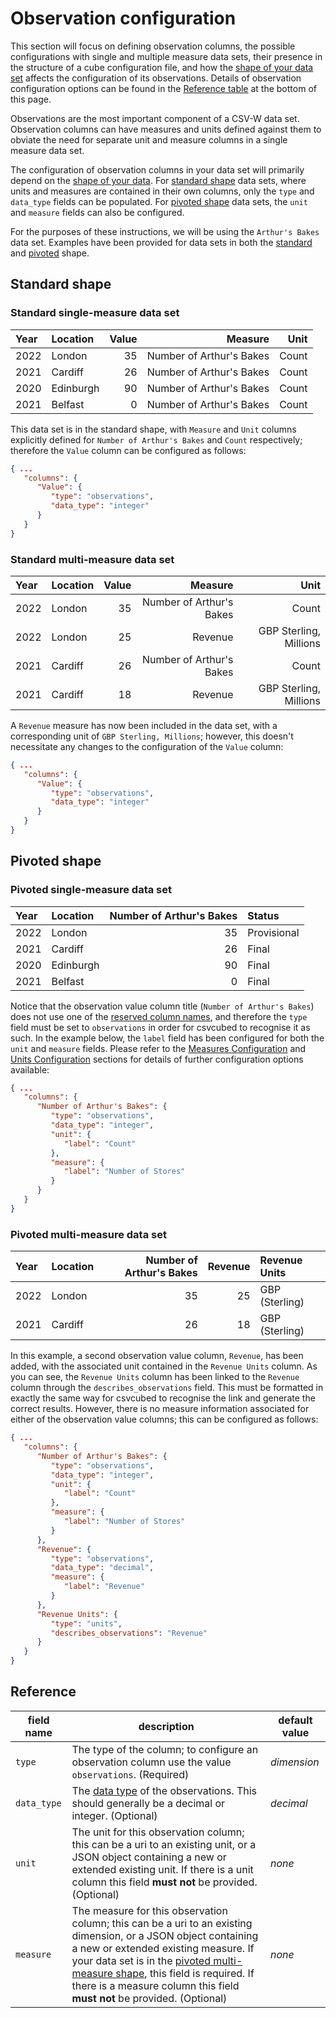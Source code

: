 # Observation configuration

This section will focus on defining observation columns, the possible configurations with single and multiple measure data sets, their presence in the structure of a cube configuration file, and how the [shape of your data set](../../shape-data/index.md) affects the configuration of its observations. Details of observation configuration options can be found in the [Reference table](#reference) at the bottom of this page.

Observations are the most important component of a CSV-W data set. Observation columns can have measures and units defined against them to obviate the need for separate unit and measure columns in a single measure data set.

The configuration of observation columns in your data set will primarily depend on the [shape of your data](../../shape-data/index.md). For [standard shape](../../shape-data/standard-shape.md) data sets, where units and measures are contained in their own columns, only the `type` and `data_type` fields can be populated. For [pivoted shape](../../shape-data/pivoted-shape.md) data sets, the `unit` and `measure` fields can also be configured.

For the purposes of these instructions, we will be using the `Arthur's Bakes` data set. Examples have been provided for data sets in both the [standard](../../shape-data/standard-shape.md) and [pivoted](../../shape-data/pivoted-shape.md) shape.

## Standard shape

### Standard single-measure data set

| Year | Location  | Value |                  Measure |  Unit |
|:-----|:----------|------:|-------------------------:|------:|
| 2022 | London    |    35 | Number of Arthur's Bakes | Count |
| 2021 | Cardiff   |    26 | Number of Arthur's Bakes | Count |
| 2020 | Edinburgh |    90 | Number of Arthur's Bakes | Count |
| 2021 | Belfast   |     0 | Number of Arthur's Bakes | Count |

This data set is in the standard shape, with `Measure` and `Unit` columns explicitly defined for `Number of Arthur's Bakes` and `Count` respectively; therefore the `Value` column can be configured as follows:

```json
{ ...
   "columns": {
      "Value": {
         "type": "observations",
         "data_type": "integer"
      }
   }
}
```

### Standard multi-measure data set

| Year | Location | Value |                  Measure |                   Unit |
|:-----|:---------|------:|-------------------------:|-----------------------:|
| 2022 | London   |    35 | Number of Arthur's Bakes |                  Count |
| 2022 | London   |    25 |                  Revenue | GBP Sterling, Millions |
| 2021 | Cardiff  |    26 | Number of Arthur's Bakes |                  Count |
| 2021 | Cardiff  |    18 |                  Revenue | GBP Sterling, Millions |

A `Revenue` measure has now been included in the data set, with a corresponding unit of `GBP Sterling, Millions`; however, this doesn't necessitate any changes to the configuration of the `Value` column:

```json
{ ...
   "columns": {
      "Value": {
         "type": "observations",
         "data_type": "integer"
      }
   }
}
```

## Pivoted shape

### Pivoted single-measure data set

| Year | Location  | Number of Arthur's Bakes | Status      |
|:-----|:----------|-------------------------:|:------------|
| 2022 | London    |                       35 | Provisional |
| 2021 | Cardiff   |                       26 | Final       |
| 2020 | Edinburgh |                       90 | Final       |
| 2021 | Belfast   |                        0 | Final       |

Notice that the observation value column title (`Number of Arthur's Bakes`) does not use one of the [reserved column names](../convention.md#conventional-column-names), and therefore the `type` field must be set to `observations` in order for csvcubed to recognise it as such. In the example below, the `label` field has been configured for both the `unit` and `measure` fields. Please refer to the [Measures Configuration](./measures.md) and [Units Configuration](./units.md) sections for details of further configuration options available:

```json
{ ...
   "columns": {
      "Number of Arthur's Bakes": {
         "type": "observations",
         "data_type": "integer",
         "unit": {
            "label": "Count"
         },
         "measure": {
            "label": "Number of Stores"
         }
      }
   }
}
```

### Pivoted multi-measure data set

| Year | Location | Number of Arthur's Bakes | Revenue | Revenue Units  |
|:-----|:---------|-------------------------:|--------:|:---------------|
| 2022 | London   |                       35 |      25 | GBP (Sterling) |
| 2021 | Cardiff  |                       26 |      18 | GBP (Sterling) |

In this example, a second observation value column, `Revenue`,  has been added, with the associated unit contained in the `Revenue Units` column. As you can see, the `Revenue Units` column has been linked to the `Revenue` column through the `describes_observations` field. This must be formatted in exactly the same way for csvcubed to recognise the link and generate the correct results. However, there is no measure information associated for either of the observation value columns; this can be configured as follows:

```json
{ ...
   "columns": {
      "Number of Arthur's Bakes": {
         "type": "observations",
         "data_type": "integer",
         "unit": {
            "label": "Count"
         },
         "measure": {
            "label": "Number of Stores"
         }
      },
      "Revenue": {
         "type": "observations",
         "data_type": "decimal",
         "measure": {
            "label": "Revenue"
         }
      },
      "Revenue Units": {
         "type": "units",
         "describes_observations": "Revenue"
      }
   }
}
```

## Reference

| **field name** | **description**                                                                                                                                                                                                                                                                                                                                                      | **default value** |
|----------------|----------------------------------------------------------------------------------------------------------------------------------------------------------------------------------------------------------------------------------------------------------------------------------------------------------------------------------------------------------------------|-------------------|
| `type`         | The type of the column; to configure an observation column use the value `observations`. (Required)                                                                                                                                                                                                                                                                  | *dimension*       |
| `data_type`    | The [data type](https://www.w3.org/TR/2015/REC-tabular-metadata-20151217/#h-built-in-datatypes) of the observations. This should generally be a decimal or integer. (Optional)                                                                                                                                                                                       | *decimal*         |
| `unit`         | The unit for this observation column; this can be a uri to an existing unit, or a JSON object containing a new or extended existing unit. If there is a unit column this field **must not** be provided. (Optional)                                                                                                                                                      | *none*            |
| `measure`      | The measure for this observation column; this can be a uri to an existing dimension, or a JSON object containing a new or extended existing measure. If your data set is in the [pivoted multi-measure shape](../../shape-data/pivoted-shape.md#multiple-measures), this field is required. If there is a measure column this field **must not** be provided. (Optional) | *none*            |
